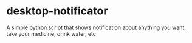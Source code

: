 # desktop-notificator
A simple python script that shows notification about anything you want, take your medicine, drink water, etc
